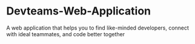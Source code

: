 # Devteams-Web-Application
A web application that helps you to find like-minded developers, connect with ideal teammates, and code better together
